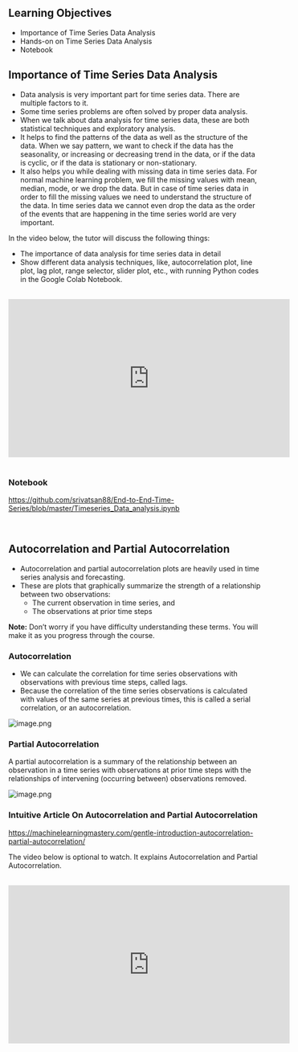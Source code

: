 ## Learning Objectives

* Importance of Time Series Data Analysis
* Hands-on on Time Series Data Analysis
* Notebook


## Importance of Time Series Data Analysis

* Data analysis is very important part for time series data. There are multiple factors to it.
* Some time series problems are often solved by proper data analysis.
* When we talk about data analysis for time series data, these are both statistical techniques and exploratory analysis.
* It helps to find the patterns of the data as well as the structure of the data. When we say pattern, we want to check if the data has the seasonality, or increasing or decreasing trend in the data, or if the data is cyclic, or if the data is stationary or non-stationary.
* It also helps you while dealing with missing data in time series data. For normal machine learning problem, we fill the missing values with mean, median, mode, or we drop the data. But in case of time series data in order to fill the missing values we need to understand the structure of the data. In time series data we cannot even drop the data as the order of the events that are happening in the time series world are very important.

​In the video below, the tutor will discuss the following things:
* The importance of data analysis for time series data in
detail
* Show different data analysis techniques, like,
autocorrelation plot, line plot, lag plot, range selector,
slider plot, etc., with running Python codes in the Google
Colab Notebook.
​
​









​<iframe width="560" height="315" src="https://www.youtube.com/embed/3sH1kisAK9s" title="YouTube video player" frameborder="0" allow="accelerometer; autoplay; clipboard-write; encrypted-media; gyroscope; picture-in-picture" allowfullscreen></iframe>
​













### Notebook
https://github.com/srivatsan88/End-to-End-Time-Series/blob/master/Timeseries_Data_analysis.ipynb

​
​

## Autocorrelation and Partial Autocorrelation

* Autocorrelation and partial autocorrelation plots are heavily used in time series analysis and forecasting.
* These are plots that graphically summarize the strength of a relationship between two observations:
  * The current observation in time series, and 
  * The observations at prior time steps

**Note:** Don’t worry if you have difficulty understanding these terms. You will make it as you progress ​through the course.

### Autocorrelation

* We can calculate the correlation for time series observations with observations with previous time steps, called lags. 
* Because the correlation of the time series observations is calculated with values of the same series at previous times, this is called a serial correlation, or an autocorrelation.









​![image.png](https://dphi-live.s3.amazonaws.com/media_uploads/image_c5cb3376eb604260ac6000189823cda2.png)
​
​




### Partial Autocorrelation

A partial autocorrelation is a summary of the relationship
between an observation in a time series with observations at
prior time steps with the relationships of intervening
(occurring between) observations removed.










![image.png](https://dphi-live.s3.amazonaws.com/media_uploads/image_be0d7019b3524d6db9dbebdd15220132.png)
​






### Intuitive Article On Autocorrelation and Partial Autocorrelation​
https://machinelearningmastery.com/gentle-introduction-autocorrelation-partial-autocorrelation/

The video below is optional to watch. It explains Autocorrelation and Partial Autocorrelation.

​
​
​<iframe width="560" height="315" src="https://www.youtube.com/embed/DeORzP0go5I" title="YouTube video player" frameborder="0" allow="accelerometer; autoplay; clipboard-write; encrypted-media; gyroscope; picture-in-picture" allowfullscreen></iframe>